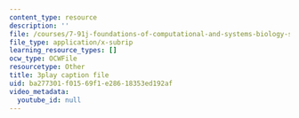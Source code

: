 ```yaml
---
content_type: resource
description: ''
file: /courses/7-91j-foundations-of-computational-and-systems-biology-spring-2014/ba277301f01569f1e28618353ed192af_6ROBp57G2ZI.srt
file_type: application/x-subrip
learning_resource_types: []
ocw_type: OCWFile
resourcetype: Other
title: 3play caption file
uid: ba277301-f015-69f1-e286-18353ed192af
video_metadata:
  youtube_id: null
---
```

